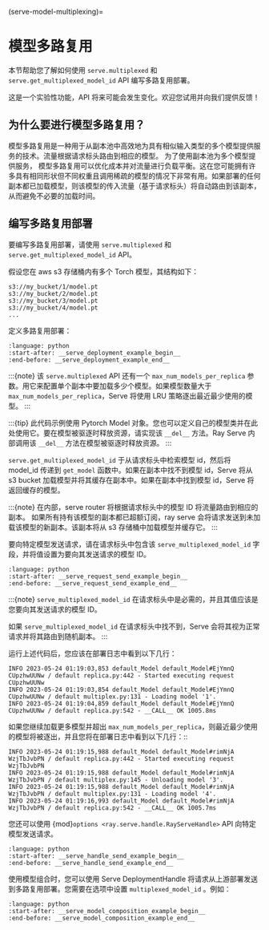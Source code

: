 (serve-model-multiplexing)=

# 模型多路复用

本节帮助您了解如何使用 `serve.multiplexed` 和 `serve.get_multiplexed_model_id` API 编写多路复用部署。

这是一个实验性功能，API 将来可能会发生变化。欢迎您试用并向我们提供反馈！

## 为什么要进行模型多路复用？

模型多路复用是一种用于从副本池中高效地为具有相似输入类型的多个模型提供服务的技术。流量根据请求标头路由到相应的模型。 为了使用副本池为多个模型提供服务，
模型多路复用可以优化成本并对流量进行负载平衡。这在您可能拥有许多具有相同形状但不同权重且调用稀疏的模型的情况下非常有用。如果部署的任何副本都已加载模型，则该模型的传入流量（基于请求标头）将自动路由到该副本，从而避免不必要的加载时间。

## 编写多路复用部署

要编写多路复用部署，请使用 `serve.multiplexed` 和 `serve.get_multiplexed_model_id` API。

假设您在 aws s3 存储桶内有多个 Torch 模型，其结构如下：
```
s3://my_bucket/1/model.pt
s3://my_bucket/2/model.pt
s3://my_bucket/3/model.pt
s3://my_bucket/4/model.pt
...
```

定义多路复用部署：
```{literalinclude} doc_code/multiplexed.py
:language: python
:start-after: __serve_deployment_example_begin__
:end-before: __serve_deployment_example_end__
```

:::{note}
该 `serve.multiplexed` API 还有一个 `max_num_models_per_replica` 参数。用它来配置单个副本中要加载多少个模型。如果模型数量大于 `max_num_models_per_replica`，Serve 将使用 LRU 策略逐出最近最少使用的模型。
:::

:::{tip}
此代码示例使用 Pytorch Model 对象。您也可以定义自己的模型类并在此处使用它。要在模型被驱逐时释放资源，请实现该 `__del__` 方法。Ray Serve 内部调用该 `__del__` 方法在模型被驱逐时释放资源。
:::


`serve.get_multiplexed_model_id` 于从请求标头中检索模型 id，然后将 model_id 传递到 `get_model` 函数中。如果在副本中找不到模型 id，Serve 将从 s3 bucket 加载模型并将其缓存在副本中。如果在副本中找到模型 id，Serve 将返回缓存的模型。

:::{note}
在内部，serve router 将根据请求标头中的模型 ID 将流量路由到相应的副本。
如果所有持有该模型的副本都已超额订阅，ray serve 会将请求发送到未加载该模型的新副本。该副本将从 s3 存储桶中加载模型并缓存它。
:::

要向特定模型发送请求，请在请求标头中包含该 `serve_multiplexed_model_id` 字段，并将值设置为要向其发送请求的模型 ID。
```{literalinclude} doc_code/multiplexed.py
:language: python
:start-after: __serve_request_send_example_begin__
:end-before: __serve_request_send_example_end__
```
:::{note}
`serve_multiplexed_model_id` 在请求标头中是必需的，并且其值应该是您要向其发送请求的模型 ID。

如果 `serve_multiplexed_model_id` 在请求标头中找不到，Serve 会将其视为正常请求并将其路由到随机副本。
:::

运行上述代码后，您应该在部署日志中看到以下几行：
```
INFO 2023-05-24 01:19:03,853 default_Model default_Model#EjYmnQ CUpzhwUUNw / default replica.py:442 - Started executing request CUpzhwUUNw
INFO 2023-05-24 01:19:03,854 default_Model default_Model#EjYmnQ CUpzhwUUNw / default multiplex.py:131 - Loading model '1'.
INFO 2023-05-24 01:19:04,859 default_Model default_Model#EjYmnQ CUpzhwUUNw / default replica.py:542 - __CALL__ OK 1005.8ms
```

如果您继续加载更多模型并超出 `max_num_models_per_replica`，则最近最少使用的模型将被逐出，并且您将在部署日志中看到以下几行：::
```
INFO 2023-05-24 01:19:15,988 default_Model default_Model#rimNjA WzjTbJvbPN / default replica.py:442 - Started executing request WzjTbJvbPN
INFO 2023-05-24 01:19:15,988 default_Model default_Model#rimNjA WzjTbJvbPN / default multiplex.py:145 - Unloading model '3'.
INFO 2023-05-24 01:19:15,988 default_Model default_Model#rimNjA WzjTbJvbPN / default multiplex.py:131 - Loading model '4'.
INFO 2023-05-24 01:19:16,993 default_Model default_Model#rimNjA WzjTbJvbPN / default replica.py:542 - __CALL__ OK 1005.7ms
```

您还可以使用 {mod}`options <ray.serve.handle.RayServeHandle>` API 向特定模型发送请求。
```{literalinclude} doc_code/multiplexed.py
:language: python
:start-after: __serve_handle_send_example_begin__
:end-before: __serve_handle_send_example_end__
```

使用模型组合时，您可以使用 Serve DeploymentHandle 将请求从上游部署发送到多路复用部署。您需要在选项中设置 `multiplexed_model_id` 。例如：
```{literalinclude} doc_code/multiplexed.py
:language: python
:start-after: __serve_model_composition_example_begin__
:end-before: __serve_model_composition_example_end__
```
